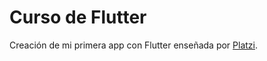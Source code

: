 # Curso de Flutter
Creación de mi primera app con Flutter enseñada por [Platzi](https://platzi.com/cursos/flutter/ "Platzi").
